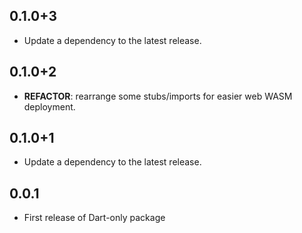 ## 0.1.0+3

 - Update a dependency to the latest release.

## 0.1.0+2

 - **REFACTOR**: rearrange some stubs/imports for easier web WASM deployment.

## 0.1.0+1

 - Update a dependency to the latest release.

## 0.0.1
* First release of Dart-only package
